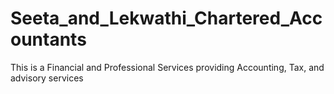 # Seeta_and_Lekwathi_Chartered_Accountants
This is a Financial and Professional Services providing Accounting, Tax, and advisory services
